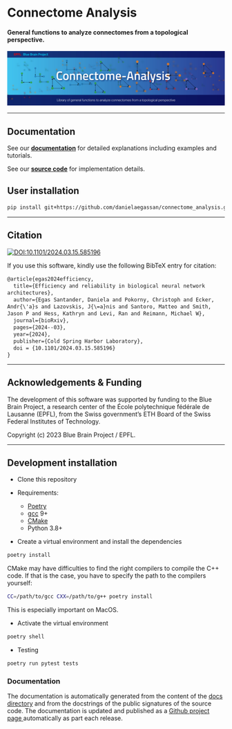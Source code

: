 # Connectome Analysis

#### General functions to analyze connectomes from a topological perspective.  

![](docs/banner_BPP_connalysis.jpg)

---

## Documentation 

See our [**documentation**](https://danielaegassan.github.io/connectome_analysis) for detailed explanations including examples and tutorials.

See our [**source code**](src/connalysis) for implementation details.

## User installation

```sh
pip install git+https://github.com/danielaegassan/connectome_analysis.git
```

---

## Citation  

[![DOI:10.1101/2024.03.15.585196](http://img.shields.io/badge/DOI-10.1101/2024.03.15.585196-B31B1B.svg)](https://doi.org/10.1101/2024.03.15.585196)

If you use this software, kindly use the following BibTeX entry for citation:

```
@article{egas2024efficiency,
  title={Efficiency and reliability in biological neural network architectures},
  author={Egas Santander, Daniela and Pokorny, Christoph and Ecker, Andr{\'a}s and Lazovskis, J{\=a}nis and Santoro, Matteo and Smith, Jason P and Hess, Kathryn and Levi, Ran and Reimann, Michael W},
  journal={bioRxiv},
  pages={2024--03},
  year={2024},
  publisher={Cold Spring Harbor Laboratory},
  doi = {10.1101/2024.03.15.585196}
}
```

---
## Acknowledgements & Funding

The development of this software was supported by funding to the Blue Brain Project, a research center of the École polytechnique fédérale de Lausanne (EPFL), from the Swiss government’s ETH Board of the Swiss Federal Institutes of Technology.

Copyright (c) 2023 Blue Brain Project / EPFL.

---

## Development installation

* Clone this repository
* Requirements:
  * [Poetry](https://python-poetry.org/)
  * [gcc](https://gcc.gnu.org/) 9+
  * [CMake](https://cmake.org/)
  * Python 3.8+

* Create a virtual environment and install the dependencies

```sh
poetry install
```

CMake may have difficulties to find the right compilers to compile the C++ code. 
If that is the case, you have to specify the path to the compilers yourself:

```sh
CC=/path/to/gcc CXX=/path/to/g++ poetry install
```

This is especially important on MacOS.

* Activate the virtual environment

```sh
poetry shell
```

* Testing

```sh
poetry run pytest tests
```

### Documentation

The documentation is automatically generated from the content of the [docs directory](./docs) and from the docstrings
 of the public signatures of the source code. The documentation is updated and published as a [Github project page
 ](https://pages.github.com/) automatically as part each release.
